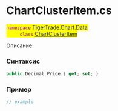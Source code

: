 
# ChartClusterItem.cs
<mark style="color:purple;">`namespace` [TigerTrade.Chart](../../../../TigerTrade.Chart.md).[Data](../../../../TigerTrade.Chart/Data.md)  
&nbsp;&nbsp;&nbsp;&nbsp;&nbsp;&nbsp;&nbsp;&nbsp;&nbsp;`class` [ChartClusterItem](../../ChartClusterItem.cs.md)

Описание

### Синтаксис
```csharp
public Decimal Price { get; set; }
```
### Пример  
```csharp
// example
```
